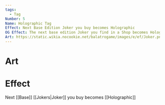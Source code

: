 ```yaml
---
tags:
  - Tag
Number: 5
Name: Holographic Tag
Effect: Next Base Edition Joker you buy becomes Holographic
OG Effect: The next base edition Joker you find in a Shop becomes Holographic (+10 Mult) and free.
Art: https://static.wikia.nocookie.net/balatrogame/images/e/ef/Joker.png/revision/latest?cb=20230925003651
---
```

# Art
# Effect
Next [[Base]] [[Jokers|Joker]] you buy becomes [[Holographic]]